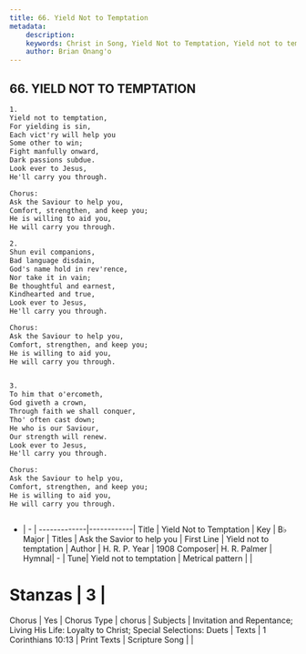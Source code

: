 ```yaml
---
title: 66. Yield Not to Temptation
metadata:
    description: 
    keywords: Christ in Song, Yield Not to Temptation, Yield not to temptation, Ask the Savior to help you
    author: Brian Onang'o
---
```



## 66. YIELD NOT TO TEMPTATION

```txt
1.
Yield not to temptation,
For yielding is sin,
Each vict'ry will help you
Some other to win;
Fight manfully onward,
Dark passions subdue.
Look ever to Jesus,
He'll carry you through.

Chorus:
Ask the Saviour to help you,
Comfort, strengthen, and keep you;
He is willing to aid you,
He will carry you through.

2.
Shun evil companions,
Bad language disdain,
God's name hold in rev'rence,
Nor take it in vain;
Be thoughtful and earnest,
Kindhearted and true,
Look ever to Jesus, 
He'll carry you through. 

Chorus:
Ask the Saviour to help you,
Comfort, strengthen, and keep you;
He is willing to aid you,
He will carry you through.


3.
To him that o'ercometh,
God giveth a crown,
Through faith we shall conquer,
Tho' often cast down;
He who is our Saviour,
Our strength will renew.
Look ever to Jesus,
He'll carry you through. 

Chorus:
Ask the Saviour to help you,
Comfort, strengthen, and keep you;
He is willing to aid you,
He will carry you through.



```

- |   -  |
-------------|------------|
Title | Yield Not to Temptation |
Key | B♭ Major |
Titles | Ask the Savior to help you |
First Line | Yield not to temptation |
Author | H. R. P.
Year | 1908
Composer| H. R. Palmer |
Hymnal|  - |
Tune| Yield not to temptation |
Metrical pattern | |
# Stanzas | 3 |
Chorus | Yes |
Chorus Type | chorus |
Subjects | Invitation and Repentance; Living His Life: Loyalty to Christ; Special Selections: Duets |
Texts | 1 Corinthians 10:13 |
Print Texts | 
Scripture Song |  |
  
